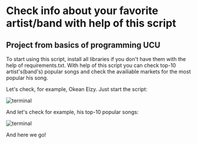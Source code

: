 
# Check info about your favorite artist/band with help of this script
## Project from basics of programming UCU

To start using this script, install all libraries if you don't have them with the help of requirements.txt. 
With help of this script you can check top-10 artist's(band's) popular songs and check the availiable markets for the most popular his song.

Let's check, for example, Okean Elzy. Just start the script:

![terminal](https://user-images.githubusercontent.com/116595519/221413701-c2ea4a79-c15e-4d07-a9ef-0c0da84db4ab.png)

And let's check for example, his top-10 popular songs:

![terminal](https://user-images.githubusercontent.com/116595519/221413759-96bc1ffc-277e-4d65-92da-22f2e770b1e5.png)

And here we go!
